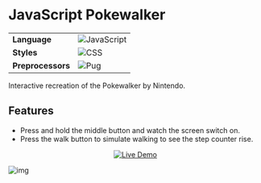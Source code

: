 # JavaScript Pokewalker

<table>
<tbody>
<tr>
<td><strong>Language</strong></td>
<td><img src="https://img.shields.io/badge/JavaScript-%23007ACC.svg?style=flat&logo=javascript&logoColor=white" alt="JavaScript"></td>
</tr>
<tr>
<td><strong>Styles</strong></td>
<td><img src="https://img.shields.io/badge/CSS-%23006AFF.svg?style=flat&logo=css3&logoColor=white" alt="CSS"></td>
</tr>
<tr>
<td><strong>Preprocessors</strong></td>
<td><img src="https://img.shields.io/badge/Pug-%23F7B93E.svg?style=flat&logo=pug&logoColor=black" alt="Pug"></td>
</tr>
</tbody>
</table>


Interactive recreation of the Pokewalker by Nintendo.

## Features
- Press and hold the middle button and watch the screen switch on.
- Press the walk button to simulate walking to see the step counter rise.

<p align="center">
  <a href="https://codepen.io/mariawarnes/pen/wvYRPEr">
    <img src="https://img.shields.io/badge/Live Demo-black.svg?style=for-the-badge&logo=codepen&logoColor=white" alt="Live Demo">
  </a>
</p>

![img](https://shots.codepen.io/username/pen/wvYRPEr-800.jpg?version=1684917907)
